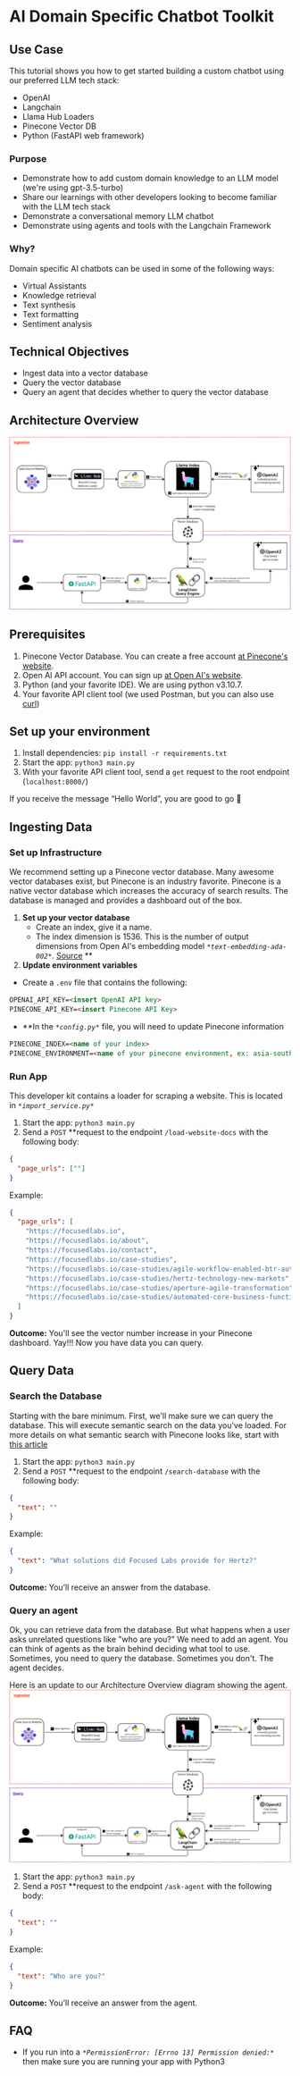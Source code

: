 # AI Domain Specific Chatbot Toolkit

## Use Case

This tutorial shows you how to get started building a custom chatbot using our preferred LLM tech stack: 
- OpenAI
- Langchain
- Llama Hub Loaders
- Pinecone Vector DB
- Python (FastAPI web framework)

### Purpose

- Demonstrate how to add custom domain knowledge to an LLM model (we're using gpt-3.5-turbo) 
- Share our learnings with other developers looking to become familiar with the LLM tech stack
- Demonstrate a conversational memory LLM chatbot
- Demonstrate using agents and tools with the Langchain Framework

### Why? 

Domain specific AI chatbots can be used in some of the following ways:

- Virtual Assistants
- Knowledge retrieval
- Text synthesis
- Text formatting 
- Sentiment analysis

## Technical Objectives

- Ingest data into a vector database
- Query the vector database
- Query an agent that decides whether to query the vector database

## Architecture Overview

![Overview Diagram](./Overview.png)

## Prerequisites

1. Pinecone Vector Database. You can create a free account [at Pinecone's website](https://www.pinecone.io/).
2. Open AI API account. You can sign up [at Open AI's website](https://platform.openai.com/signup).
3. Python (and your favorite IDE). We are using python v3.10.7.
4. Your favorite API client tool (we used Postman, but you can also use [curl](https://github.com/curl/curl))

## Set up your environment

1. Install dependencies: `pip install -r requirements.txt`
2. Start the app: `python3 main.py`
3. With your favorite API client tool, send a `get` request to the root endpoint (`localhost:8000/`)

If you receive the message “Hello World”, you are good to go 🎉

## Ingesting Data



### Set up Infrastructure

We recommend setting up a Pinecone vector database. Many awesome vector databases exist, but Pinecone is an industry favorite. Pinecone is a native vector database which increases the accuracy of search results. The database is managed and provides a dashboard out of the box.

1. **Set up your vector database**
    - Create an index, give it a name.
    - The index dimension is 1536. This is the number of output dimensions from Open AI's embedding model *`*text-embedding-ada-002*`*. [Source](https://platform.openai.com/docs/guides/embeddings/what-are-embeddings)    **
2. **************************************Update environment variables**************************************
- Create a `.env` file that contains the following:

```markdown
OPENAI_API_KEY=<insert OpenAI API key>
PINECONE_API_KEY=<insert Pinecone API Key>
```

- **In the *`*config.py*`* file, you will need to update Pinecone information

```markdown
PINECONE_INDEX=<name of your index>
PINECONE_ENVIRONMENT=<name of your pinecone environment, ex: asia-southeast1-gcp-free>
```

### Run App

This developer kit contains a loader for scraping a website. This is located in *`*import_service.py*`*

1. Start the app: `python3 main.py`
2. Send a `POST` **request to the endpoint `/load-website-docs` with the following body:

```json
{
  "page_urls": [""]
}
```

Example:

```json
{
  "page_urls": [
    "https://focusedlabs.io",
    "https://focusedlabs.io/about",
    "https://focusedlabs.io/contact",
    "https://focusedlabs.io/case-studies",
    "https://focusedlabs.io/case-studies/agile-workflow-enabled-btr-automation",
    "https://focusedlabs.io/case-studies/hertz-technology-new-markets",
    "https://focusedlabs.io/case-studies/aperture-agile-transformation",
    "https://focusedlabs.io/case-studies/automated-core-business-functionality"
  ]
}
```

******************Outcome:****************** 
You'll see the vector number increase in your Pinecone dashboard. Yay!!! Now you have data you can query.

## Query Data

### Search the Database

Starting with the bare minimum. First, we'll make sure we can query the database. This will execute semantic search on the data you've loaded. For more details on what semantic search with Pinecone looks like, start with [this article](https://www.pinecone.io/learn/search-with-pinecone/)

1. Start the app: `python3 main.py`
2. Send a `POST` **request to the endpoint `/search-database` with the following body:

```json
{
  "text": ""
}
```

Example:

```json
{
  "text": "What solutions did Focused Labs provide for Hertz?"
}
```

******************Outcome:****************** 
You’ll receive an answer from the database.

### Query an agent

Ok, you can retrieve data from the database. But what happens when a user asks unrelated questions like "who are you?" We need to add an agent. You can think of agents as the brain behind deciding what tool to use. Sometimes, you need to query the database. Sometimes you don't. The agent decides.

Here is an update to our Architecture Overview diagram showing the agent.
![Overview with agent Diagram](./Overview-withAgent.png)

1. Start the app: `python3 main.py`
2. Send a `POST` **request to the endpoint `/ask-agent` with the following body:

```json
{
  "text": ""
}
```

Example:

```json
{
  "text": "Who are you?"
}
```

******************Outcome:****************** 
You’ll receive an answer from the agent.

## FAQ

- If you run into a *`*PermissionError: [Errno 13] Permission denied:*`* then make sure you are running your app with Python3